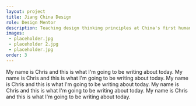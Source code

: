 ```yaml
---
layout: project
title: Jiang China Design
role: Design Mentor
description: Teaching design thinking principles at China's first human centered design bootcamp.
images: 
 - placeholder.jpg
 - placeholder 2.jpg
 - placeholder.jpg
order: 3
---
```



My name is Chris and this is what I'm going to be writing about today. My name is Chris and this is what I'm going to be writing about today. My name is Chris and this is what I'm going to be writing about today. My name is Chris and this is what I'm going to be writing about today. My name is Chris and this is what I'm going to be writing about today.

